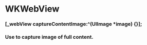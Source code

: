 # WKWebView
### [_webView captureContentImage:^(UIImage *image) {}];
### Use to capture image of full content. 
